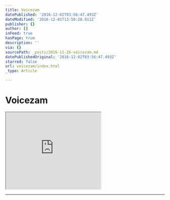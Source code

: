 ```yaml
---
title: Voicezam
datePublished: '2016-12-02T03:56:47.493Z'
dateModified: '2016-12-01T13:50:28.911Z'
publisher: {}
author: []
inFeed: true
hasPage: true
description: ''
via: {}
sourcePath: _posts/2016-11-26-voicezam.md
datePublishedOriginal: '2016-12-02T03:56:47.493Z'
starred: false
url: voicezam/index.html
_type: Article

---
```

# Voicezam

<iframe src="https://the-grid.github.io/ed-userhtml/?g=eJyVk0tv4jAUhff8iqtuIlWCDJRSKA8pIulQCQjioaqzQY5jwDPBjmIbymh-_FyboKazm2wS29efzznXGSha8FyPaoCPfw-R0KyAizQFEEqlERpewwa8SwOUCNhxkYI-cAVGpFioDwxmTBjgmh2fYcKyHP5AkEij4d530BMpIBiP4818vX0NYQjeY--p1Wm1e_VvzV673ibdTr370EnqD5Q2u62kR5uPTa9f-yrJnqS5zhjI3VVBTvasAeOM018KzjzLgOQ5w9O4uBr4QY6aK82pqmpZBN-j7TyYRVZKyI7ySoKdLGApE1ZoWB5kylRFwjxeR8-4OzPMxZAwYBwVFeBxkXHBPIiX4OUyN7lXPWwZzcNouZ3FoTuuLP7XGwGrA4N2IqzTlO2IyTS-cV5LSLnKM3KB84EJV2BHuDMjRtADU44Hpc4S5qmb1uSCYGyYTcZuXh3kmRLlFqjNj4u9XSgpexcilcLJIaByRvmO0yu44i6MXoLNdL0No1mM9oTBHvSdL9ggPSgvUFia6du9N-cTIlJsZmC0XFhnsYAFtmEqSfrl5mzW8XYxDd6RvyOZYp_ZxbnmqBHTUegHUK8mVCtIjNY4j17LkCq41SR-247j-ToYr1eI1IVB4sC__QW1wfULVEGHd75_Pp8bJ8kp-02ODSqPPsbFhF65IuW_8A-WXgeNn-pu9An6P84bS6Zc2Da0GkTlH1VSbZDyE_B0eOcA7sbadZwd_QUHnCoq" height="244" style=""></iframe>

---